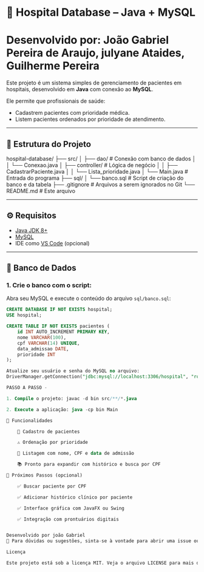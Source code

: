 # 🏥 Hospital Database – Java + MySQL

# Desenvolvido por: João Gabriel Pereira de Araujo, julyane Ataides, Guilherme Pereira



Este projeto é um sistema simples de gerenciamento de pacientes em hospitais, desenvolvido em **Java** com conexão ao **MySQL**.

Ele permite que profissionais de saúde:
- Cadastrem pacientes com prioridade médica.
- Listem pacientes ordenados por prioridade de atendimento.

---

## 📁 Estrutura do Projeto

hospital-database/
├── src/
│ ├── dao/ # Conexão com banco de dados
│ │ └── Conexao.java
│ ├── controller/ # Lógica de negócio
│ │ ├── CadastrarPaciente.java
│ │ └── Lista_prioridade.java
│ └── Main.java # Entrada do programa
├── sql/
│ └── banco.sql # Script de criação do banco e da tabela
├── .gitignore # Arquivos a serem ignorados no Git
└── README.md # Este arquivo


---

## ⚙️ Requisitos

- [Java JDK 8+](https://www.oracle.com/java/technologies/javase-jdk11-downloads.html)
- [MySQL](https://dev.mysql.com/downloads/)
- IDE como [VS Code](https://code.visualstudio.com/) (opcional)

---

## 🧪 Banco de Dados

### 1. Crie o banco com o script:

Abra seu MySQL e execute o conteúdo do arquivo `sql/banco.sql`:

```sql
CREATE DATABASE IF NOT EXISTS hospital;
USE hospital;

CREATE TABLE IF NOT EXISTS pacientes (
    id INT AUTO_INCREMENT PRIMARY KEY,
    nome VARCHAR(100),
    cpf VARCHAR(14) UNIQUE,
    data_admissao DATE,
    prioridade INT
);

Atualize seu usuário e senha do MySQL no arquivo:
DriverManager.getConnection("jdbc:mysql://localhost:3306/hospital", "root", "sua_senha");

PASSO A PASSO - 

1. Compile o projeto: javac -d bin src/**/*.java

2. Execute a aplicação: java -cp bin Main

🧭 Funcionalidades

    📌 Cadastro de pacientes

    ⚠️ Ordenação por prioridade

    📄 Listagem com nome, CPF e data de admissão

    📚 Pronto para expandir com histórico e busca por CPF

🚀 Próximos Passos (opcional)

    ✅ Buscar paciente por CPF

    ✅ Adicionar histórico clínico por paciente

    ✅ Interface gráfica com JavaFX ou Swing

    ✅ Integração com prontuários digitais


Desenvolvido por joão Gabriel 
💬 Para dúvidas ou sugestões, sinta-se à vontade para abrir uma issue ou fork no repositório.

Licença

Este projeto está sob a licença MIT. Veja o arquivo LICENSE para mais detalhes.
